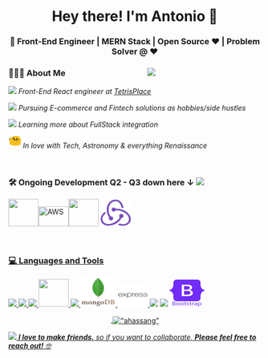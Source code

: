 <h1 align="center">Hey there! I'm Antonio 👋 </h1>
<h3 align="center">🚀 Front-End Engineer | MERN Stack | Open Source ♥ | Problem Solver @ ❤️</h3>
<div>
 <img width = "45%" align="right" src="https://media.giphy.com/media/ELham0Mveox9e/source.gif" />

  
  <h3> 👨🏻‍💻 About Me </h3>
<p></a><img src="https://media.giphy.com/media/WUlplcMpOCEmTGBtBW/giphy.gif" width="30"><em> Front-End React engineer at <a href="https://tetrisplace.com">TetrisPlace</em></p>
  
 
  
  
<p></a><img src="https://github.com/anathayna/anathayna/blob/master/assets/bmo.gif?raw=1" width="30vw"/> <em> Pursuing E-commerce and Fintech solutions as hobbies/side hustles</em></p>


<p></a><img src="https://github.com/anathayna/anathayna/blob/master/assets/enthusiast.gif?raw=1" width="35vw"/> <em>Learning more about FullStack integration</em></p>


<p></a><img src="https://github.com/anathayna/anathayna/blob/master/assets/happy.gif?raw=1" width="25vw"/> <em> In love with Tech, Astronomy & everything Renaissance</em></p>
<br>
<h3>🛠 Ongoing Development Q2 - Q3 down here ↓ <em>  </a><img src="https://github.com/anathayna/anathayna/blob/master/assets/salt.gif?raw=1" width="50vw"/></em></h3>
 

   <p><img src="https://pluspng.com/img-png/salesforce-logo-vector-png-salesforce-logo-png-2300.png" width="60" height="55"><img title="AWS" src="https://raw.githubusercontent.com/Thomas-George-T/Thomas-George-T/master/assets/aws.svg" width="60" height="40" /><img src="http://seeklogo.com/images/T/typescript-logo-B29A3F462D-seeklogo.com.png" width="60" height="55">
   <a href="https://redux.js.org" target="_blank"> <img src="https://raw.githubusercontent.com/devicons/devicon/master/icons/redux/redux-original.svg" alt="redux" width="60" height="55"/>
    </p>
</div> 
</div>

<div>
  <br>
  <h3> 💻 Languages and Tools </h3>
  <p>
   <img src="https://media3.giphy.com/media/ln7z2eWriiQAllfVcn/200w.webp" width="50">
   <img src="https://i.giphy.com/media/eNAsjO55tPbgaor7ma/200w.webp" width="50">
   <img src="https://i.giphy.com/media/IdyAQJVN2kVPNUrojM/200.webp" width="50">
   <img src="http://techgenix.com/tgwordpress/wp-content/uploads/2018/11/postman-logo-1024x379.png"width="60" height="55">
   <img src="https://media3.giphy.com/media/kdFc8fubgS31b8DsVu/giphy.webp" width="50">
   <a href="https://www.mongodb.com/" target="_blank"> 
    <img src="https://raw.githubusercontent.com/devicons/devicon/master/icons/mongodb/mongodb-original-wordmark.svg" alt="mongodb" width="70" height="60"/>
    <a href="https://expressjs.com" target="_blank"> 
     <img src="https://raw.githubusercontent.com/devicons/devicon/master/icons/express/express-original-wordmark.svg" alt="express" width="60" height="45"/> 
    </a> 
 <img src="https://media.giphy.com/media/kH1DBkPNyZPOk0BxrM/giphy.gif" width="100">
    <img src="https://designe.com.br/wp-content/uploads/2020/08/figma_logo_animation.gif" width="70">
    <a href="https://getbootstrap.com" target="_blank"> 
     <img src="https://raw.githubusercontent.com/devicons/devicon/master/icons/bootstrap/bootstrap-plain-wordmark.svg" alt="bootstrap" width="70" height="55"/> 
     <p align="center">&nbsp;<img align="center" src="https://github-readme-stats.vercel.app/api?username=ahassang&show_icons=true&locale=en" alt=“ahassang” /></p>


</p>
  <p>
    <img src="https://media.giphy.com/media/LnQjpWaON8nhr21vNW/giphy.gif" width="60"> <em><b>I love to make friends.</b> so if you want to collaborate, <b>Please feel free to reach out!</b> 🤓</em>
</div> 

</div> 
